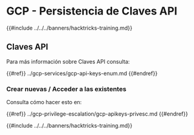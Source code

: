 # GCP - Persistencia de Claves API

{{#include ../../../banners/hacktricks-training.md}}

## Claves API

Para más información sobre Claves API consulta:

{{#ref}}
../gcp-services/gcp-api-keys-enum.md
{{#endref}}

### Crear nuevas / Acceder a las existentes

Consulta cómo hacer esto en:

{{#ref}}
../gcp-privilege-escalation/gcp-apikeys-privesc.md
{{#endref}}

{{#include ../../../banners/hacktricks-training.md}}
